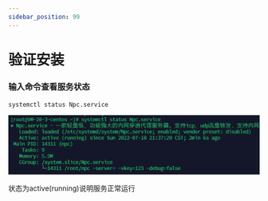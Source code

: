 ```yaml
---
sidebar_position: 99
---
```


# 验证安装

### 输入命令查看服务状态

```shell
systemctl status Npc.service
```

![check-status](img/check-status.png)

状态为active(running)说明服务正常运行